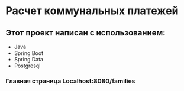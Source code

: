 # Расчет коммунальных платежей
## Этот проект написан с использованием:
- Java
- Spring Boot
- Spring Data
- Postgresql



### Главная страница  Localhost:8080/families